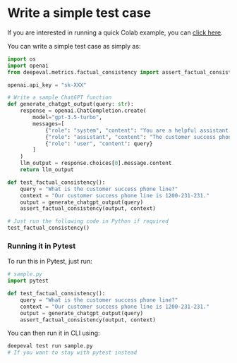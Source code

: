 # Write a simple test case

If you are interested in running a quick Colab example, you can [click here](https://colab.research.google.com/drive/1Lfq5geYsvfVoquDqv84UkWS57SdAHm30?usp=sharing).

You can write a simple test case as simply as:

```python
import os
import openai
from deepeval.metrics.factual_consistency import assert_factual_consistency

openai.api_key = "sk-XXX"

# Write a sample ChatGPT function
def generate_chatgpt_output(query: str):
    response = openai.ChatCompletion.create(
        model="gpt-3.5-turbo",
        messages=[
            {"role": "system", "content": "You are a helpful assistant."},
            {"role": "assistant", "content": "The customer success phone line is 1200-231-231 and the customer success state is in Austin."},
            {"role": "user", "content": query}
        ]
    )
    llm_output = response.choices[0].message.content
    return llm_output

def test_factual_consistency():
    query = "What is the customer success phone line?"
    context = "Our customer success phone line is 1200-231-231."
    output = generate_chatgpt_output(query)
    assert_factual_consistency(output, context)

# Just run the following code in Python if required
test_factual_consistency()
```

### Running it in Pytest

To run this in Pytest, just run:

```python
# sample.py
import pytest

def test_factual_consistency():
    query = "What is the customer success phone line?"
    context = "Our customer success phone line is 1200-231-231."
    output = generate_chatgpt_output(query)
    assert_factual_consistency(output, context)
```

You can then run it in CLI using:

```bash
deepeval test run sample.py
# If you want to stay with pytest instead
```
